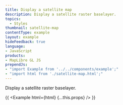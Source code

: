 ```yaml
---
title: Display a satellite map
description: Display a satellite raster baselayer.
topics:
  - Styles
thumbnail: satellite-map
contentType: example
layout: example
hideFeedback: true
language:
- JavaScript
products:
- MapLibre GL JS
prependJs:
- "import Example from '../../components/example';"
- "import html from './satellite-map.html';"
---
```


Display a satellite raster baselayer.

{{ <Example html={html} {...this.props} /> }}
